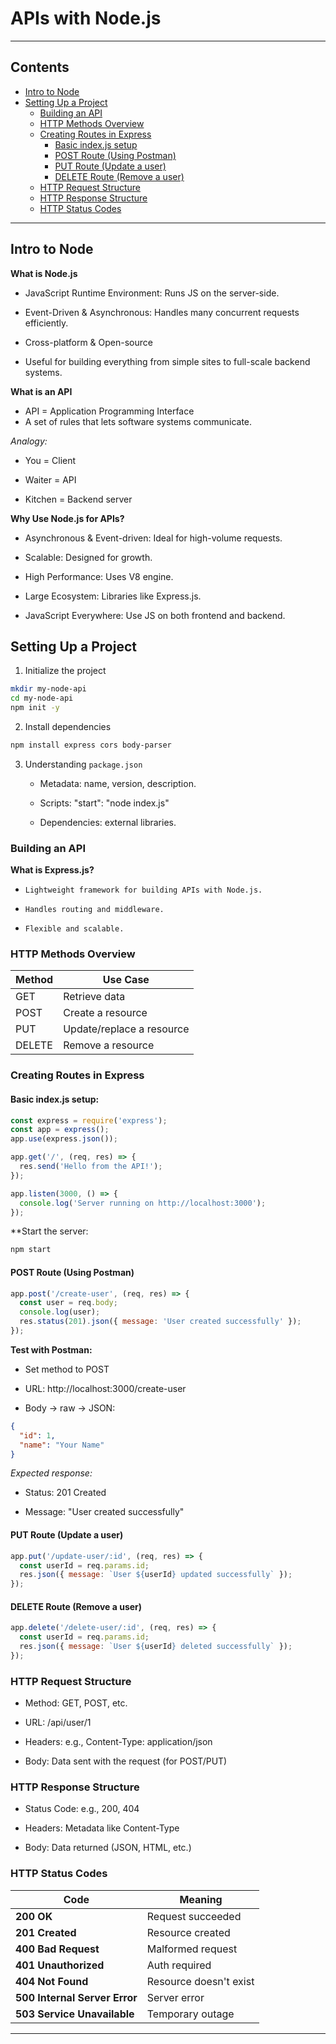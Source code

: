 # APIs with Node.js

---

## Contents
- [Intro to Node](#intro-to-node)
- [Setting Up a Project](#setting-up-a-project)
    - [Building an API](#building-an-api)
    - [HTTP Methods Overview](#http-methods-overview)
    - [Creating Routes in Express](#creating-routes-in-express)
        - [Basic index.js setup](#basic-indexjs-setup)
        - [POST Route (Using Postman)](#post-route-using-postman)
        - [PUT Route (Update a user)](#put-route-update-a-user)
        - [DELETE Route (Remove a user)](#delete-route-remove-a-user)
    - [HTTP Request Structure](#http-request-structure)
    - [HTTP Response Structure](#http-response-structure)
    - [HTTP Status Codes](#http-status-codes)

---

## Intro to Node

**What is Node.js**
- JavaScript Runtime Environment: Runs JS on the server-side.

- Event-Driven & Asynchronous: Handles many concurrent requests efficiently.

- Cross-platform & Open-source

- Useful for building everything from simple sites to full-scale backend systems.

**What is an API**
- API = Application Programming Interface
- A set of rules that lets software systems communicate.

*Analogy:*
- You = Client

- Waiter = API

- Kitchen = Backend server

**Why Use Node.js for APIs?**
- Asynchronous & Event-driven: Ideal for high-volume requests.

- Scalable: Designed for growth.

- High Performance: Uses V8 engine.

- Large Ecosystem: Libraries like Express.js.

- JavaScript Everywhere: Use JS on both frontend and backend.

## Setting Up a Project

1. Initialize the project
```bash
mkdir my-node-api
cd my-node-api
npm init -y
```
2. Install dependencies
```bash
npm install express cors body-parser
```

3. Understanding `package.json`

    - Metadata: name, version, description.

    - Scripts: "start": "node index.js"

    - Dependencies: external libraries.

### Building an API

**What is Express.js?**
-     Lightweight framework for building APIs with Node.js.

-     Handles routing and middleware.

-     Flexible and scalable.

### HTTP Methods Overview
| Method | Use Case                  |
| ------ | ------------------------- |
| GET    | Retrieve data             |
| POST   | Create a resource         |
| PUT    | Update/replace a resource |
| DELETE | Remove a resource         |

### Creating Routes in Express

#### Basic index.js setup:
```js
const express = require('express');
const app = express();
app.use(express.json());

app.get('/', (req, res) => {
  res.send('Hello from the API!');
});

app.listen(3000, () => {
  console.log('Server running on http://localhost:3000');
});
```

**Start the server:
```js
npm start
```

#### POST Route (Using Postman)
```js
app.post('/create-user', (req, res) => {
  const user = req.body;
  console.log(user);
  res.status(201).json({ message: 'User created successfully' });
});
```

**Test with Postman:**
- Set method to POST

- URL: http://localhost:3000/create-user

- Body → raw → JSON:
```json
{
  "id": 1,
  "name": "Your Name"
}
```
*Expected response:*
- Status: 201 Created

- Message: "User created successfully"

#### PUT Route (Update a user)
```js
app.put('/update-user/:id', (req, res) => {
  const userId = req.params.id;
  res.json({ message: `User ${userId} updated successfully` });
});
```

#### DELETE Route (Remove a user)
```js
app.delete('/delete-user/:id', (req, res) => {
  const userId = req.params.id;
  res.json({ message: `User ${userId} deleted successfully` });
});
```

### HTTP Request Structure
- Method: GET, POST, etc.

- URL: /api/user/1

- Headers: e.g., Content-Type: application/json

- Body: Data sent with the request (for POST/PUT)

### HTTP Response Structure
- Status Code: e.g., 200, 404

- Headers: Metadata like Content-Type

- Body: Data returned (JSON, HTML, etc.)

### HTTP Status Codes
| Code                          | Meaning                |
| ----------------------------- | ---------------------- |
| **200 OK**                    | Request succeeded      |
| **201 Created**               | Resource created       |
| **400 Bad Request**           | Malformed request      |
| **401 Unauthorized**          | Auth required          |
| **404 Not Found**             | Resource doesn't exist |
| **500 Internal Server Error** | Server error           |
| **503 Service Unavailable**   | Temporary outage       |

---